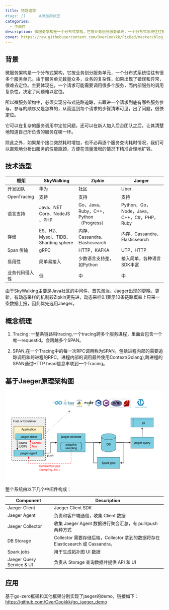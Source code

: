```yaml
---
title: 链路追踪
#tags: []      #添加的标签
categories: 
  - 中间件
description: 微服务架构是一个分布式架构，它按业务划分服务单元，一个分布式系统往往有很多个服务单元，所以微服务架构中，必须实现分布式链路追踪，去跟进一个请求到底有哪些服务参与。
cover: https://raw.githubusercontent.com/OverCookkk/PicBed/master/blog_cover_images/00679-3434236608.png
---
```




## 背景

微服务架构是一个分布式架构，它按业务划分服务单元，一个分布式系统往往有很多个服务单元。由于服务单元数量众多，业务的复杂性，如果出现了错误和异常，很难去定位。主要体现在，一个请求可能需要调用很多个服务，而内部服务的调用复杂性，决定了问题难以定位。

所以微服务架构中，必须实现分布式链路追踪，去跟进一个请求到底有哪些服务参与，参与的顺序又是怎样的，从而达到每个请求的步骤清晰可见，出了问题，很快定位。

它可以在复杂的服务调用中定位问题，还可以在新人加入后台团队之后，让其清楚地知道自己所负责的服务在哪一环。

除此之外，如果某个接口突然耗时增加，也不必再逐个服务查询耗时情况，我们可以直观地分析出服务的性能瓶颈，方便在流量激增的情况下精准合理地扩容。





## 技术选型

| 框架           | SkyWalking                           | Zipkin                                  | Jaeger                                     |
| -------------- | ------------------------------------ | --------------------------------------- | ------------------------------------------ |
| 开发团队       | 华为                                 | 社区                                    | Uber                                       |
| OpenTracing    | 支持                                 | 支持                                    | 支持                                       |
| 语言支持       | Java、NET Core、NodeJS 、PHP         | Go，Java，Ruby，C++，Python（Progress） | Python，Go，Node，Java，C++，C#，PHP，Ruby |
| 存储           | ES、H2、Mysql、TIDB、Sharding sphere | 内存、Cassandra、Elasticsearch          | 内存、Cassandra、Elasticsearch             |
| Span 传输      | gRPC                                 | HTTP，KAFKA                             | UTP，HTTP                                  |
| 易用性         | 简单易接入                           | 少数语言支持差，如Python                | 接入简单，各种语言SDK丰富                  |
| 业务代码侵入性 | 低                                   | 中                                      | 中                                         |

由于SkyWalking主要是Java社区的中间件，首先淘汰。Jaeger出现的更晚，更新，有动态采样的机制较Zipkin更先进，动态采样0.1表示10条链路概率上只采一条数据上报，因此优先选用Jaeger。





## 概念梳理

1. Tracing: 一整条链路叫tracing,一个tracing跨多个服务进程，里面会包含一个唯一requestid。会跨越多个SPAN。

2. SPAN,在一个Tracing中的每一次RPC调用称为SPAN。包括进程内部的需要追踪调用和跨进程的RPC，进程内部的调用最终使用Context(Golang),跨进程的SPAN通过HTTP head信息串联到一个Tracing。





## 基于Jaeger原理架构图

![jaeger原理架构图](https://raw.githubusercontent.com/OverCookkk/PicBed/master/blogImg/jaeger%E5%8E%9F%E7%90%86%E6%9E%B6%E6%9E%84%E5%9B%BE.png)

整个系统由以下几个中间件构成：

| Component                 | Description                                                  |
| ------------------------- | ------------------------------------------------------------ |
| Jaeger Client             | Jaeger Client SDK                                            |
| Jaeger Agent              | 负责和客户端通信，收集 Client 数据                           |
| Jaeger Collector          | 收集 Jaeger Agent 数据进行聚合汇总，有 pull/push 两种方式    |
| DB Storage                | Collector 需要存储后端，Collector 拿到的数据将存在 Elasticsearch 或 Cassandra。 |
| Spark jobs                | 用于生成拓扑图 UI 数据                                       |
| Jaeger Query Service & UI | 负责从 Storage 查询数据并提供 API 和 UI                      |



## 应用

基于go-zero框架和其他框架分别实现了jaeger的demo，链接如下：https://github.com/OverCookkk/go_jaeger_demo

